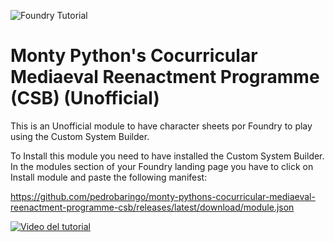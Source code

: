![Foundry Tutorial](https://github.com/user-attachments/assets/1d8ca01f-71b4-4a98-8f30-81c30d60cca9)

# Monty Python's Cocurricular Mediaeval Reenactment Programme (CSB) (Unofficial)
 
This is an Unofficial module to have character sheets por Foundry to play using the Custom System Builder. 

To Install this module you need to have installed the Custom System Builder. In the modules section of your Foundry landing page you have to click on Install module and paste the following manifest:

https://github.com/pedrobaringo/monty-pythons-cocurricular-mediaeval-reenactment-programme-csb/releases/latest/download/module.json

[![Video del tutorial](http://img.youtube.com/vi/W07qG2BSk8g/0.jpg)](http://www.youtube.com/watch?v=W07qG2BSk8g "Tutorial Foundry-Monty Python")
